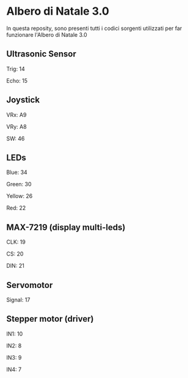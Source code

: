 # Albero di Natale 3.0
In questa reposity, sono presenti tutti i codici sorgenti utilizzati per far funzionare l'Albero di Natale 3.0
## Ultrasonic Sensor
Trig: 14

Echo: 15

## Joystick
VRx: A9

VRy: A8

SW: 46

## LEDs
Blue: 34

Green: 30

Yellow: 26

Red: 22

## MAX-7219 (display multi-leds)
CLK:  19

CS: 20

DIN: 21

## Servomotor
Signal: 17

## Stepper motor (driver)
IN1: 10

IN2: 8

IN3: 9

IN4: 7
